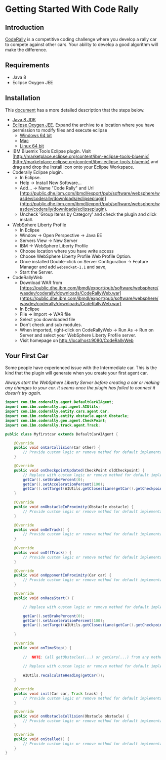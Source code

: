 # Getting Started With Code Rally

## Introduction
[CodeRally](https://www.ibm.com/developerworks/mydeveloperworks/blogs/code-rally/entry/landing?lang=en) is a competitive coding challenge where you develop a rally car to compete against other cars.
Your ability to develop a good algorithm will make the difference.

## Requirements

* Java 8 
* Eclipse Oxygen JEE 

## Installation

This [document](coderally.pdf) has a more detailed description that the steps below.

* [Java 8 JDK](http://www.oracle.com/technetwork/java/javase/downloads/jdk8-downloads-2133151.html)
* [Eclipse Oxygen JEE](http://www.eclipse.org/downloads/packages/release/Oxygen/R). Expand the archive to a location where you have permission to modify files and execute eclipse
  * [Windows 64 bit](http://www.eclipse.org/downloads/download.php?file=/technology/epp/downloads/release/oxygen/R/eclipse-jee-oxygen-R-win32-x86_64.zip)
  * [Mac](http://www.eclipse.org/downloads/download.php?file=/technology/epp/downloads/release/oxygen/R/eclipse-jee-oxygen-R-macosx-cocoa-x86_64.dmg)
  * [Linux 64 bit](http://www.eclipse.org/downloads/download.php?file=/technology/epp/downloads/release/oxygen/R/eclipse-jee-oxygen-R-linux-gtk-x86_64.tar.gz) 
* IBM Bluemix Tools Eclipse plugin. Visit [http://marketplace.eclipse.org/content/ibm-eclipse-tools-bluemix](http://marketplace.eclipse.org/content/ibm-eclipse-tools-bluemix) and drag and drop the Install icon onto your Eclipse Workspace.
* Coderally Eclipse plugin. 
  * In Eclipse. 
  * Help -> Install New Software...
  * Add... -> Name "Code Rally" and Url [http://public.dhe.ibm.com/ibmdl/export/pub/software/websphere/wasdev/coderally/downloads/eclipseplugin](http://public.dhe.ibm.com/ibmdl/export/pub/software/websphere/wasdev/coderally/downloads/eclipseplugin). 
  * Uncheck 'Group Items by Category' and check the plugin and click install.
* WebSphere Liberty Profile
  * In Eclipse 
  * Window -> Open Perspective -> Java EE
  * Servers View -> New Server
  * IBM -> WebSphere Liberty Profile
  * Choose location where you have write access
  * Choose WebSphere Liberty Profile Web Profile Option.
  * Once installed Double-click on Server Configuration -> Feature Manager and add `websocket-1.1` and save,
  * Start the Server.
* CodeRallyWeb
  * Download WAR from [https://public.dhe.ibm.com/ibmdl/export/pub/software/websphere/wasdev/coderally/downloads/CodeRallyWeb.war](https://public.dhe.ibm.com/ibmdl/export/pub/software/websphere/wasdev/coderally/downloads/CodeRallyWeb.war)
  * In Eclipse
  * File -> Import -> WAR file
  * Select you downloaded file
  * Don't check and sub modules.
  * When imported, right-click on CodeRallyWeb -> Run As -> Run on Server and select your WebSphere Liberty Profile server.
  * Visit homepage on [http://localhost:9080/CodeRallyWeb](http://localhost:9080/CodeRallyWeb)
  
    
## Your First Car

Some people have experienced issue with the Intermediate car.
This is the kind that the plugin will generate when you create your first agent car.

*Always start the WebSphere Liberty Server before creating a car or making any changes to your car. It seems once the plugin has failed to connect it doesn't try again.*  

```java
import com.ibm.coderally.agent.DefaultCarAIAgent;
import com.ibm.coderally.api.agent.AIUtils;
import com.ibm.coderally.entity.cars.agent.Car;
import com.ibm.coderally.entity.obstacle.agent.Obstacle;
import com.ibm.coderally.geo.agent.CheckPoint;
import com.ibm.coderally.track.agent.Track;

public class Myfirstcar extends DefaultCarAIAgent {

	@Override
	public void onCarCollision(Car other) {
		// Provide custom logic or remove method for default implementation.		
	}

	@Override
	public void onCheckpointUpdated(CheckPoint oldCheckpoint) {
		// Replace with custom logic or remove method for default implementation.
		getCar().setBrakePercent(0);
		getCar().setAccelerationPercent(100);
		getCar().setTarget(AIUtils.getClosestLane(getCar().getCheckpoint(), getCar().getPosition()));
	}

	@Override
	public void onObstacleInProximity(Obstacle obstacle) {
		// Provide custom logic or remove method for default implementation.		
	}

	@Override
	public void onOnTrack() {
		// Provide custom logic or remove method for default implementation.		
	}
	
	@Override
	public void onOffTrack() {
		// Provide custom logic or remove method for default implementation.		
	}

	@Override
	public void onOpponentInProximity(Car car) {
		// Provide custom logic or remove method for default implementation.		
	}

	@Override
	public void onRaceStart() {

		// Replace with custom logic or remove method for default implementation.

		getCar().setBrakePercent(0);
		getCar().setAccelerationPercent(100);
		getCar().setTarget(AIUtils.getClosestLane(getCar().getCheckpoint(), getCar().getPosition()));
		
	}

	@Override
	public void onTimeStep() {
		
		//  NOTE: Call getObstacles(...) or getCars(...) from any method for the latest position information
		
		// Replace with custom logic or remove method for default implementation.
		
		AIUtils.recalculateHeading(getCar());
	}

	@Override
	public void init(Car car, Track track) {
		// Provide custom logic or remove method for default implementation.		
	}

	@Override
	public void onObstacleCollision(Obstacle obstacle) {
		// Provide custom logic or remove method for default implementation.		
	}

	@Override
	public void onStalled() {
		// Provide custom logic or remove method for default implementation.		
	}
}
```

